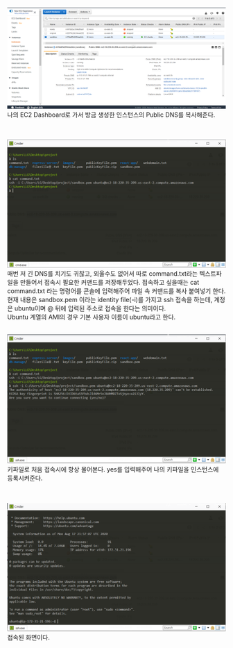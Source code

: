 ![step1](./images/connect1.png)
나의 EC2 Dashboard로 가서 방금 생성한 인스턴스의 Public DNS를 복사해준다.  
<br />
<br />

![step2](./images/connect2.png)
매번 저 긴 DNS를 치기도 귀찮고, 외울수도 없어서 따로 command.txt라는 텍스트파일을 만들어서 접속시 필요한 커맨드를 저장해두었다. 접속하고 싶을때는 cat command.txt 라는 명령어를 콘솔에 입력해주어 파일 속 커맨드를 복사 붙여넣기 한다. 현재 내용은 sandbox.pem 이라는 identity file(-i)를 가지고 ssh 접속을 하는데, 계정은 ubuntu이며 @ 뒤에 입력된 주소로 접속을 한다는 의미이다.  
Ubuntu 계열의 AMI의 경우 기본 사용자 이름이 ubuntu라고 한다.
<br />
<br />

![step3](./images/connect3.png)
키파일로 처음 접속시에 항상 물어본다. yes를 입력해주어 나의 키파일을 인스턴스에 등록시켜준다.  
<br />
<br />

![step4](./images/connect4.png)
접속된 화면이다.
